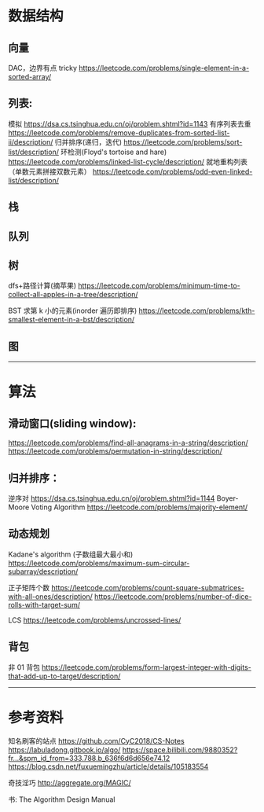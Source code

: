 # 数据结构

## 向量

DAC，边界有点 tricky
https://leetcode.com/problems/single-element-in-a-sorted-array/

## 列表:

模拟
https://dsa.cs.tsinghua.edu.cn/oj/problem.shtml?id=1143
有序列表去重
https://leetcode.com/problems/remove-duplicates-from-sorted-list-ii/description/
归并排序(递归，迭代)
https://leetcode.com/problems/sort-list/description/
环检测(Floyd's tortoise and hare)
https://leetcode.com/problems/linked-list-cycle/description/
就地重构列表（单数元素拼接双数元素）
https://leetcode.com/problems/odd-even-linked-list/description/

## 栈

## 队列

## 树

dfs+路径计算(摘苹果)
https://leetcode.com/problems/minimum-time-to-collect-all-apples-in-a-tree/description/

BST 求第 k 小的元素(inorder 遍历即排序)
https://leetcode.com/problems/kth-smallest-element-in-a-bst/description/

## 图

---

# 算法

## 滑动窗口(sliding window):

https://leetcode.com/problems/find-all-anagrams-in-a-string/description/
https://leetcode.com/problems/permutation-in-string/description/

## 归并排序：

逆序对
https://dsa.cs.tsinghua.edu.cn/oj/problem.shtml?id=1144
Boyer-Moore Voting Algorithm
https://leetcode.com/problems/majority-element/

## 动态规划

Kadane's algorithm (子数组最大最小和)
https://leetcode.com/problems/maximum-sum-circular-subarray/description/

正子矩阵个数
https://leetcode.com/problems/count-square-submatrices-with-all-ones/description/
https://leetcode.com/problems/number-of-dice-rolls-with-target-sum/

LCS
https://leetcode.com/problems/uncrossed-lines/

## 背包

非 01 背包
https://leetcode.com/problems/form-largest-integer-with-digits-that-add-up-to-target/description/

---

# 参考资料

知名刷客的站点
https://github.com/CyC2018/CS-Notes
https://labuladong.gitbook.io/algo/
https://space.bilibili.com/9880352?fr...&spm_id_from=333.788.b_636f6d6d656e74.12
https://blog.csdn.net/fuxuemingzhu/article/details/105183554

奇技淫巧
http://aggregate.org/MAGIC/

书:
The Algorithm Design Manual
